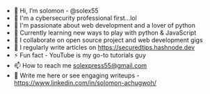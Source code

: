 - 👋 Hi, I’m solomon - @solex55
- 👀 I'm a cybersecurity professional first...lol
- 👀 I'm passionate about web development and a lover of python
- 🌱 Currently learning new ways to play with python & JavaScript
- 💞️ I collaborate on open source project and web development gigs
- 📝 I regularly write articles on https://securedtips.hashnode.dev
- ⚡ Fun fact - YouTube is my go-to tutorials guy
- 📫 How to reach me solexpress55@gmail.com
- 📝 Write me here or see engaging writeups - https://www.linkedin.com/in/solomon-achugwoh/

<!---
solex55/solex55 is a ✨ special ✨ repository because its `README.md` (this file) appears on your GitHub profile.
You can click the Preview link to take a look at your changes.
--->
